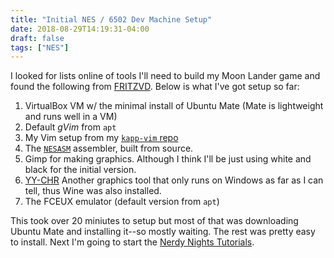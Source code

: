 ```yaml
---
title: "Initial NES / 6502 Dev Machine Setup"
date: 2018-08-29T14:19:31-04:00
draft: false 
tags: ["NES"]
---
```


I looked for lists online of tools I'll need to build my Moon Lander game and 
found the following from 
[FRITZVD](http://blog.fritzvd.com/2016/06/13/Getting-started-with-NES-programming/).
Below is what I've got setup so far:

1.  VirtualBox VM w/ the minimal install of Ubuntu Mate (Mate is lightweight 
and runs well in a VM)
1.  Default *gVim* from `apt`
1.  My Vim setup from my [`kapp-vim` repo](https://github.com/mtbkapp/kapp-vim)
1.  The [`NESASM`](https://github.com/camsaul/nesasm) assembler, built from 
source.
1.  Gimp for making graphics. Although I think I'll be just using white and 
black for the initial version.
1.  [YY-CHR](http://www.romhacking.net/utilities/119/) Another graphics tool that
only runs on Windows as far as I can tell, thus Wine was also installed.
1.  The FCEUX emulator (default version from `apt`) 


This took over 20 miniutes to setup but most of that was downloading Ubuntu Mate
and installing it--so mostly waiting. The rest was pretty easy to install. Next
I'm going to start the [Nerdy Nights Tutorials](http://nintendoage.com/auth/forum/messageview.cfm?catid=22&threadid=7155).
